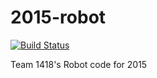 2015-robot
==========

[![Build Status](https://magnum.travis-ci.com/frc1418/2015-robot.svg?token=j1mYxCWWCzf27y6FvrTs)](https://magnum.travis-ci.com/frc1418/2015-robot)

Team 1418's Robot code for 2015
